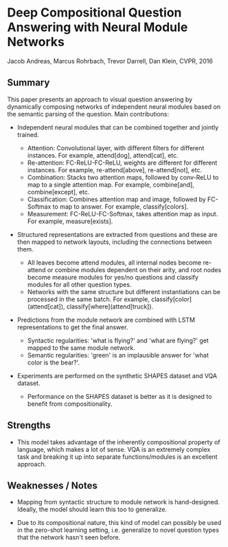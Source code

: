 # Deep Compositional Question Answering with Neural Module Networks

Jacob Andreas, Marcus Rohrbach, Trevor Darrell, Dan Klein, CVPR, 2016

## Summary

This paper presents an approach to visual question answering by dynamically composing networks of independent neural modules based on the semantic parsing of the question. Main contributions:

- Independent neural modules that can be combined together and jointly trained.
    - Attention: Convolutional layer, with different filters for different instances. For example, attend[dog], attend[cat], etc.
    - Re-attention: FC-ReLU-FC-ReLU, weights are different for different instances. For example, re-attend[above], re-attend[not], etc.
    - Combination: Stacks two attention maps, followed by conv-ReLU to map to a single attention map. For example, combine[and], combine[except], etc.
    - Classification: Combines attention map and image, followed by FC-Softmax to map to answer. For example, classify[colors].
    - Measurement: FC-ReLU-FC-Softmax, takes attention map as input. For example, measure[exists].

- Structured representations are extracted from questions and these are then mapped to network layouts, including the connections between them.
    - All leaves become attend modules, all internal nodes become re-attend or combine modules dependent on their arity, and root nodes become measure modules for yes/no questions and classify modules for all other question types.
    - Networks with the same structure but different instantiations can be processed in the same batch. For example, classify[color]\(attend[cat]\), classify[where]\(attend[truck]\).

- Predictions from the module network are combined with LSTM representations to get the final answer.
    - Syntactic regularities: 'what is flying?' and 'what are flying?' get mapped to the same module network.
    - Semantic regularities: 'green' is an implausible answer for 'what color is the bear?'.

- Experiments are performed on the synthetic SHAPES dataset and VQA dataset.
    - Performance on the SHAPES dataset is better as it is designed to benefit from compositionality.

## Strengths

- This model takes advantage of the inherently compositional property of language, which makes a lot of sense. VQA is an extremely complex task and breaking it up into separate functions/modules is an excellent approach.

## Weaknesses / Notes

- Mapping from syntactic structure to module network is hand-designed. Ideally, the model should learn this too to generalize.

- Due to its compositional nature, this kind of model can possibly be used in the zero-shot learning setting, i.e. generalize to novel question types that the network hasn't seen before.